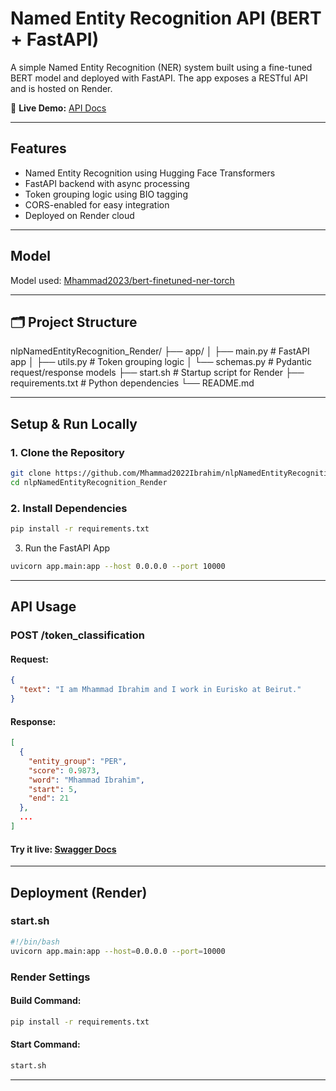 # Named Entity Recognition API (BERT + FastAPI)

A simple Named Entity Recognition (NER) system built using a fine-tuned BERT model and deployed with FastAPI. The app exposes a RESTful API and is hosted on Render.

🔗 **Live Demo:** [API Docs](https://nlpnamedentityrecognition-render-1.onrender.com/docs)

---

## Features

- Named Entity Recognition using Hugging Face Transformers
- FastAPI backend with async processing
- Token grouping logic using BIO tagging
- CORS-enabled for easy integration
- Deployed on Render cloud

---

## Model

Model used: [Mhammad2023/bert-finetuned-ner-torch](https://huggingface.co/Mhammad2023/bert-finetuned-ner-torch)

---

## 🗂️ Project Structure

nlpNamedEntityRecognition_Render/
├── app/
│ ├── main.py # FastAPI app
│ ├── utils.py # Token grouping logic
│ └── schemas.py # Pydantic request/response models
├── start.sh # Startup script for Render
├── requirements.txt # Python dependencies
└── README.md

---

## Setup & Run Locally

### 1. Clone the Repository
```bash
git clone https://github.com/Mhammad2022Ibrahim/nlpNamedEntityRecognition_Render
cd nlpNamedEntityRecognition_Render
```
### 2. Install Dependencies
```bash
pip install -r requirements.txt
```
3. Run the FastAPI App
```bash
uvicorn app.main:app --host 0.0.0.0 --port 10000
```
---

## API Usage
### POST /token_classification
#### Request:

```json
{
  "text": "I am Mhammad Ibrahim and I work in Eurisko at Beirut."
}
```
#### Response:

```json
[
  {
    "entity_group": "PER",
    "score": 0.9873,
    "word": "Mhammad Ibrahim",
    "start": 5,
    "end": 21
  },
  ...
]
```
#### Try it live: [Swagger Docs](https://swagger.io/docs/)

---

## Deployment (Render)
### start.sh
```bash
#!/bin/bash
uvicorn app.main:app --host=0.0.0.0 --port=10000
```
### Render Settings
#### Build Command: 
```bash
pip install -r requirements.txt
```

#### Start Command: 
```bash
start.sh
```
---

